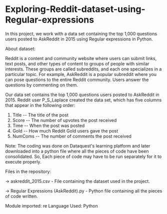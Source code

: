 # Exploring-Reddit-dataset-using-Regular-expressions
In this project, we work with a data set containing the top 1,000 questions users posted to AskReddit in 2015 using Regular expressions in Python.

About dataset:

Reddit is a content and community website where users can submit links, text posts, and other types of content to groups of people with similar interests. These groups are called subreddits, and each one specializes in a particular topic.
For example, AskReddit is a popular subreddit where you can pose questions to the entire Reddit community. Users answer the questions by commenting on them. 

Our data set contains the top 1,000 questions users posted to AskReddit in 2015. Reddit user P_S_Laplace created the data set, which has five columns that appear in the following order:

1.	Title -- The title of the post
2.	Score -- The number of upvotes the post received
3.	Time -- When the post was posted
4.	Gold -- How much Reddit Gold users gave the post
5.	NumComs -- The number of comments the post received

Note: The coding was done on Dataquest's learning platform and later downloaded into a python file where all the pieces of code have been consolidated. So, Each piece of code may have to be run separately for it to execute properly.

Files in the repository:

-> askreddit_2015.csv - File containing the dataset used in the project.

-> Regular Expressions (AskReddit).py - Python file containing all the pieces of code written.


Module imported: re
Language Used: Python


